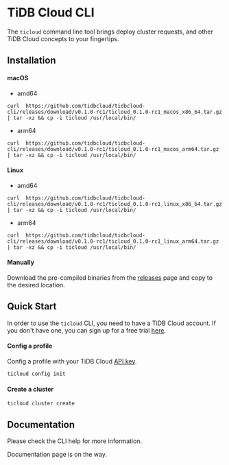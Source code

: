 # TiDB Cloud CLI

The `ticloud` command line tool brings deploy cluster requests, and other TiDB Cloud concepts to your fingertips.

## Installation

#### macOS

- amd64
```
curl  https://github.com/tidbcloud/tidbcloud-cli/releases/download/v0.1.0-rc1/ticloud_0.1.0-rc1_macos_x86_64.tar.gz | tar -xz && cp -i ticloud /usr/local/bin/
```

- arm64
```
curl  https://github.com/tidbcloud/tidbcloud-cli/releases/download/v0.1.0-rc1/ticloud_0.1.0-rc1_macos_arm64.tar.gz | tar -xz && cp -i ticloud /usr/local/bin/
```

#### Linux

- amd64
```
curl  https://github.com/tidbcloud/tidbcloud-cli/releases/download/v0.1.0-rc1/ticloud_0.1.0-rc1_linux_x86_64.tar.gz | tar -xz && cp -i ticloud /usr/local/bin/
```

- arm64
```
curl  https://github.com/tidbcloud/tidbcloud-cli/releases/download/v0.1.0-rc1/ticloud_0.1.0-rc1_linux_arm64.tar.gz | tar -xz && cp -i ticloud /usr/local/bin/
```

#### Manually

Download the pre-compiled binaries from the [releases](https://github.com/tidbcloud/tidbcloud-cli/releases/latest) page and copy to the desired location.

## Quick Start

In order to use the `ticloud` CLI, you need to have a TiDB Cloud account. If you don't have one, you can sign up for a free trial [here](https://tidbcloud.com/).

#### Config a profile

Config a profile with your TiDB Cloud [API key](https://docs.pingcap.com/tidbcloud/api/v1beta#section/Authentication/API-Key-Management).

```
ticloud config init
```

#### Create a cluster

```
ticloud cluster create
```

## Documentation

Please check the CLI help for more information.

Documentation page is on the way.
